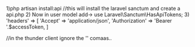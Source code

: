1)php artisan install:api    //this will install the laravel sanctum and create a api.php
2) Now in user model    add->    use Laravel\Sanctum\HasApiTokens;
3) 'headers' => [
    'Accept' => 'application/json',
    'Authorization' => 'Bearer '.$accessToken,
]

//in the thunder client ignore the '' comaas..
